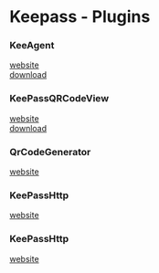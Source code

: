Keepass - Plugins  
========================  
  
### KeeAgent   
  [website](http://lechnology.com/software/keeagent/)  
  [download](http://lechnology.com/wp-content/uploads/2016/07/KeeAgent_v0.8.1.zip)  
  
  
### KeePassQRCodeView  
  [website](https://github.com/KN4CK3R/KeePassQRCodeView)  
  [download](https://github.com/KN4CK3R/KeePassQRCodeView/releases)  
  
  
### QrCodeGenerator  
  [website](http://keepass.info/extensions/v2/qrcodegen/QrCodeGenerator-2.0.12.zip)  
  
  
### KeePassHttp  
  [website](https://github.com/pfn/keepasshttp/)   
    
 
### KeePassHttp  
  [website](https://sourceforge.net/projects/kp-googlesync/)   
    
    
